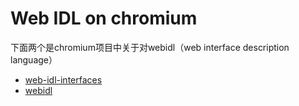 # Web IDL on chromium


下面两个是chromium项目中关于对webidl（web interface description language）
- [web-idl-interfaces](https://www.chromium.org/developers/web-idl-interfaces)
- [webidl](https://www.chromium.org/blink/webidl)
